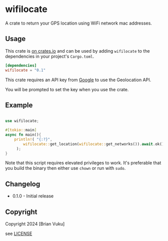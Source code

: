 # wifilocate

A crate to return your GPS location using WiFi network mac addresses.

## Usage

This crate is [on crates.io](https://crates.io/crates/wifilocate) and can be
used by adding `wifilocate` to the dependencies in your project's `Cargo.toml`.

```toml
[dependencies]
wifilocate = "0.1"
```

This crate requires an API key from [Google](https://developers.google.com/maps/documentation/geolocation/get-api-key) to use the Geolocation API.

You will be prompted to set the key when you use the crate.

## Example

```rust

use wifilocate;

#[tokio::main]
async fn main(){
    println!( "{:?}",
        wifilocate::get_location(wifilocate::get_networks()).await.ok()
     );
}
```

Note that this script requires elevated privileges to work. It's preferable that you build the binary then either use `chown`  or run with `sudo`.

## Changelog

- 0.1.0 - Initial release

## Copyright

Copyright 2024 [Brian Vuku]

see [LICENSE](/LICENSE)
